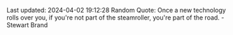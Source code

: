 Last updated: 2024-04-02 19:12:28
Random Quote: Once a new technology rolls over you, if you're not part of the steamroller, you're part of the road. - Stewart Brand